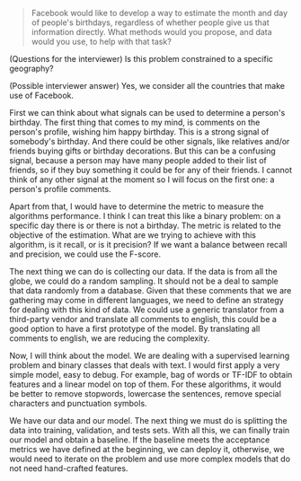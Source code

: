 > Facebook would like to develop a way to estimate the month and day of people's birthdays, regardless of whether people give us that information directly. What methods would you propose, and data would you use, to help with that task?

(Questions for the interviewer) Is this problem constrained to a specific geography?

(Possible interviewer answer) Yes, we consider all the countries that make use of Facebook.

First we can think about what signals can be used to determine a person's birthday. The first thing that comes to my mind, is comments on the person's profile, wishing him happy birthday. This is a strong signal of somebody's birthday. And there could be other signals, like relatives and/or friends buying gifts or birthday decorations. But this can be a confusing signal, because a person may have many people added to their list of friends, so if they buy something it could be for any of their friends. I cannot think of any other signal at the moment so I will focus on the first one: a person's profile comments.

Apart from that, I would have to determine the metric to measure the algorithms performance. I think I can treat this like a binary problem: on a specific day there is or there is not a birthday. The metric is related to the objective of the estimation. What are we trying to achieve with this algorithm, is it recall, or is it precision? If we want a balance between recall and precision, we could use the F-score.

The next thing we can do is collecting our data. If the data is from all the globe, we could do a random sampling. It should not be a deal to sample that data randomly from a database.
Given that these comments that we are gathering may come in different languages, we need to define an strategy for dealing with this kind of data. We could use a generic translator from a third-party vendor and translate all comments to english, this could be a good option to have a first prototype of the model. By translating all comments to english, we are reducing the complexity.

Now, I will think about the model. We are dealing with a supervised learning problem and binary classes that deals with text. I would first apply a very simple model, easy to debug. For example, bag of words or TF-IDF to obtain features and a linear model on top of them. For these algorithms, it would be better to remove stopwords, lowercase the sentences, remove special characters and punctuation symbols.

We have our data and our model. The next thing we must do is splitting the data into training, validation, and tests sets. With all this, we can finally train our model and obtain a baseline. If the baseline meets the acceptance metrics we have defined at the beginning, we can deploy it, otherwise, we would need to iterate on the problem and use more complex models that do not need hand-crafted features.